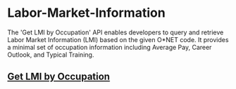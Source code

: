 # Labor-Market-Information
The 'Get LMI by Occupation' API enables developers to query and retrieve Labor Market Information (LMI) based on the given O*NET code. It provides a minimal set of occupation information including Average Pay, Career Outlook, and Typical Training.

<h2><a href="https://www.careeronestop.org/Developers/WebAPI/LaborMarketInformation/get-lmi-by-occupation.aspx">Get LMI by Occupation</a><h2/>
